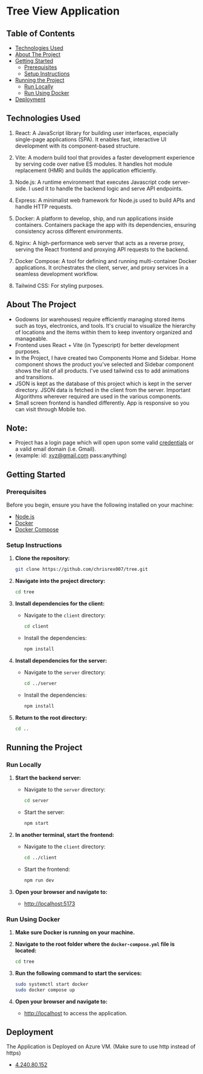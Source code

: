 # Tree View Application

## Table of Contents

- [Technologies Used](#technologies-used)
- [About The Project](#about-the-project)
- [Getting Started](#getting-started)
  - [Prerequisites](#prerequisites)
  - [Setup Instructions](#setup-instructions)
- [Running the Project](#running-the-project)
  - [Run Locally](#run-locally)
  - [Run Using Docker](#run-using-docker)
- [Deployment](#deployment)

## Technologies Used

1. React: A JavaScript library for building user interfaces, especially single-page applications (SPA). It enables fast, interactive UI development with its component-based structure.

2. Vite: A modern build tool that provides a faster development experience by serving code over native ES modules. It handles hot module replacement (HMR) and builds the application efficiently.

3. Node.js: A runtime environment that executes Javascript code server-side. I used it to handle the backend logic and serve API endpoints.

4. Express: A minimalist web framework for Node.js used to build APIs and handle HTTP requests.

5. Docker: A platform to develop, ship, and run applications inside containers. Containers package the app with its dependencies, ensuring consistency across different environments.

6. Nginx: A high-performance web server that acts as a reverse proxy, serving the React frontend and proxying API requests to the backend.

7. Docker Compose: A tool for defining and running multi-container Docker applications. It orchestrates the client, server, and proxy services in a seamless development workflow.

8. Tailwind CSS: For styling purposes.

## About The Project

- Godowns (or warehouses) require efficiently managing stored items such as toys, electronics, and tools. It's
  crucial to visualize the hierarchy of locations and the items within them to keep inventory organized and
  manageable.
- Frontend uses React + Vite (in Typescript) for better development purposes.
- In the Project, I have created two Components Home and Sidebar. Home component shows the product you've selected and Sidebar component shows the list of all products. I've used tailwind css to add animations and transitions.
- JSON is kept as the database of this project which is kept in the server directory. JSON data is fetched in the client from the server. Important Algorithms wherever required are used in the various components.
- Small screen frontend is handled differently. App is responsive so you can visit through Mobile too.

## Note:
- Project has a login page which will open upon some valid [credentials](/client/src/Components/LoginPage.tsx) or a valid email domain (i.e. Gmail).
- (example: id: xyz@gmail.com pass:anything)

## Getting Started

### Prerequisites

Before you begin, ensure you have the following installed on your machine:

- [Node.js](https://nodejs.org/)
- [Docker](https://www.docker.com/products/docker-desktop)
- [Docker Compose](https://docs.docker.com/compose/install/)

### Setup Instructions

1. **Clone the repository:**

   ```bash
   git clone https://github.com/chrisrex007/tree.git
   ```

2. **Navigate into the project directory:**

   ```bash
   cd tree
   ```

3. **Install dependencies for the client:**

   - Navigate to the `client` directory:
     ```bash
     cd client
     ```
   - Install the dependencies:
     ```bash
     npm install
     ```

4. **Install dependencies for the server:**

   - Navigate to the `server` directory:
     ```bash
     cd ../server
     ```
   - Install the dependencies:
     ```bash
     npm install
     ```

5. **Return to the root directory:**
   ```bash
   cd ..
   ```

## Running the Project

### Run Locally

1. **Start the backend server:**

   - Navigate to the `server` directory:
     ```bash
     cd server
     ```
   - Start the server:
     ```bash
     npm start
     ```

2. **In another terminal, start the frontend:**

   - Navigate to the `client` directory:
     ```bash
     cd ../client
     ```
   - Start the frontend:
     ```bash
     npm run dev
     ```

3. **Open your browser and navigate to:**
   - [http://localhost:5173](http://localhost:5173)

### Run Using Docker

1. **Make sure Docker is running on your machine.**

2. **Navigate to the root folder where the `docker-compose.yml` file is located:**

   ```bash
   cd tree
   ```

3. **Run the following command to start the services:**

   ```bash
   sudo systemctl start docker
   sudo docker compose up
   ```

4. **Open your browser and navigate to:**
   - [http://localhost](http://localhost) to access the application.

## Deployment

The Application is Deployed on Azure VM. (Make sure to use http instead of https)

- [4.240.80.152](http://4.240.80.152)
